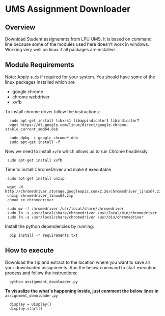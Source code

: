 # UMS Assignment Downloader

## Overview
Download Student assignemnts from LPU UMS. It is based on command line because some of the modules used here doesn't work in windows. Working very well on linux if all packages are installed.

## Module Requirements
Note: Apply ```sudo``` if required for your system.
You should have some of the linux packages installed which are
- google chrome
- chrome webdriver
- xvfb

To install chrome driver follow the instructions:
```
  sudo apt-get install libxss1 libappindicator1 libindicator7
  wget https://dl.google.com/linux/direct/google-chrome-stable_current_amd64.deb

  sudo dpkg -i google-chrome*.deb
  sudo apt-get install -f
 ```
 Now we need to install ```xvfb``` which allows us to run Chrome headlessly
 ```
  sudo apt-get install xvfb
 ```
 Time to install ChromeDriver and make it executable
 ```
  sudo apt-get install unzip

  wget -N http://chromedriver.storage.googleapis.com/2.26/chromedriver_linux64.zip
  unzip chromedriver_linux64.zip
  chmod +x chromedriver

  sudo mv -f chromedriver /usr/local/share/chromedriver
  sudo ln -s /usr/local/share/chromedriver /usr/local/bin/chromedriver
  sudo ln -s /usr/local/share/chromedriver /usr/bin/chromedriver
 ```
  Install the python dependencies by running:

```
  pip install -r requirements.txt
```
## How to execute
Download the zip and extract to the location where you want to save all your downloaded assignments. 
Run the below command to start execution process and follow the instructions:
```
  python assignment_downloader.py
  ```
**To visualize the what's happening inside, just comment the below lines in**  ```assignment_downloader.py```
```
  display = Display()
  display.start()
```
